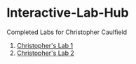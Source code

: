 # Interactive-Lab-Hub

Completed Labs for Christopher Caulfield
1. [Christopher's Lab 1](https://github.com/ctcaulfield/Interactive-Lab-Hub/tree/master/labs/lab1)
2. [Christopher's Lab 2](https://github.com/ctcaulfield/Interactive-Lab-Hub/tree/master/labs/lab2)
